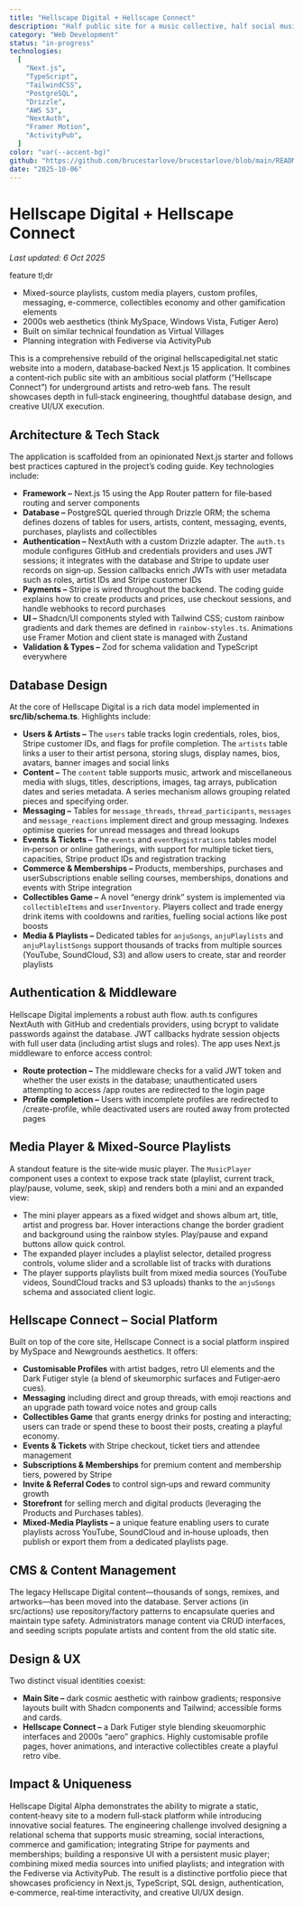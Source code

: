 ```yaml
---
title: "Hellscape Digital + Hellscape Connect"
description: "Half public site for a music collective, half social music-sharing platform for all underground artists"
category: "Web Development"
status: "in-progress"
technologies:
  [
    "Next.js",
    "TypeScript",
    "TailwindCSS",
    "PostgreSQL",
    "Drizzle",
    "AWS S3",
    "NextAuth",
    "Framer Motion",
    "ActivityPub",
  ]
color: "var(--accent-bg)"
github: "https://github.com/brucestarlove/brucestarlove/blob/main/README-Hellscape.md"
date: "2025-10-06"
---
```


# Hellscape Digital + Hellscape Connect

_Last updated: 6 Oct 2025_

feature tl;dr

- Mixed-source playlists, custom media players, custom profiles, messaging, e-commerce, collectibles economy and other gamification elements
- 2000s web aesthetics (think MySpace, Windows Vista, Futiger Aero)
- Built on similar technical foundation as Virtual Villages
- Planning integration with Fediverse via ActivityPub

This is a comprehensive rebuild of the original hellscapedigital.net static website into a modern, database‑backed Next.js 15 application. It combines a content‑rich public site with an ambitious social platform (“Hellscape Connect”) for underground artists and retro‑web fans. The result showcases depth in full‑stack engineering, thoughtful database design, and creative UI/UX execution.

## Architecture & Tech Stack

The application is scaffolded from an opinionated Next.js starter and follows best practices captured in the project’s coding guide. Key technologies include:

- **Framework –** Next.js 15 using the App Router pattern for file‑based routing and server components
- **Database –** PostgreSQL queried through Drizzle ORM; the schema defines dozens of tables for users, artists, content, messaging, events, purchases, playlists and collectibles
- **Authentication –** NextAuth with a custom Drizzle adapter. The `auth.ts` module configures GitHub and credentials providers and uses JWT sessions; it integrates with the database and Stripe to update user records on sign‑up. Session callbacks enrich JWTs with user metadata such as roles, artist IDs and Stripe customer IDs
- **Payments –** Stripe is wired throughout the backend. The coding guide explains how to create products and prices, use checkout sessions, and handle webhooks to record purchases
- **UI –** Shadcn/UI components styled with Tailwind CSS; custom rainbow gradients and dark themes are defined in `rainbow-styles.ts`. Animations use Framer Motion and client state is managed with Zustand
- **Validation & Types –** Zod for schema validation and TypeScript everywhere

## Database Design

At the core of Hellscape Digital is a rich data model implemented in **src/lib/schema.ts**. Highlights include:

- **Users & Artists –** The `users` table tracks login credentials, roles, bios, Stripe customer IDs, and flags for profile completion. The `artists` table links a user to their artist persona, storing slugs, display names, bios, avatars, banner images and social links
- **Content –** The `content` table supports music, artwork and miscellaneous media with slugs, titles, descriptions, images, tag arrays, publication dates and series metadata. A series mechanism allows grouping related pieces and specifying order.
- **Messaging –** Tables for `message_threads`, `thread_participants`, `messages` and `message_reactions` implement direct and group messaging. Indexes optimise queries for unread messages and thread lookups
- **Events & Tickets –** The `events` and `eventRegistrations` tables model in‑person or online gatherings, with support for multiple ticket tiers, capacities, Stripe product IDs and registration tracking
- **Commerce & Memberships –** Products, memberships, purchases and userSubscriptions enable selling courses, memberships, donations and events with Stripe integration
- **Collectibles Game –** A novel “energy drink” system is implemented via `collectibleItems` and `userInventory`. Players collect and trade energy drink items with cooldowns and rarities, fuelling social actions like post boosts
- **Media & Playlists –** Dedicated tables for `anjuSongs`, `anjuPlaylists` and `anjuPlaylistSongs` support thousands of tracks from multiple sources (YouTube, SoundCloud, S3) and allow users to create, star and reorder playlists

## Authentication & Middleware

Hellscape Digital implements a robust auth flow. auth.ts configures NextAuth with GitHub and credentials providers, using bcrypt to validate passwords against the database. JWT callbacks hydrate session objects with full user data (including artist slugs and roles). The app uses Next.js middleware to enforce access control:

- **Route protection –** The middleware checks for a valid JWT token and whether the user exists in the database; unauthenticated users attempting to access /app routes are redirected to the login page
- **Profile completion –** Users with incomplete profiles are redirected to /create-profile, while deactivated users are routed away from protected pages

## Media Player & Mixed‑Source Playlists

A standout feature is the site‑wide music player. The `MusicPlayer` component uses a context to expose track state (playlist, current track, play/pause, volume, seek, skip) and renders both a mini and an expanded view:

- The mini player appears as a fixed widget and shows album art, title, artist and progress bar. Hover interactions change the border gradient and background using the rainbow styles. Play/pause and expand buttons allow quick control.
- The expanded player includes a playlist selector, detailed progress controls, volume slider and a scrollable list of tracks with durations
- The player supports playlists built from mixed media sources (YouTube videos, SoundCloud tracks and S3 uploads) thanks to the `anjuSongs` schema and associated client logic.

## Hellscape Connect – Social Platform

Built on top of the core site, Hellscape Connect is a social platform inspired by MySpace and Newgrounds aesthetics. It offers:

- **Customisable Profiles** with artist badges, retro UI elements and the Dark Futiger style (a blend of skeumorphic surfaces and Futiger‑aero cues).
- **Messaging** including direct and group threads, with emoji reactions and an upgrade path toward voice notes and group calls
- **Collectibles Game** that grants energy drinks for posting and interacting; users can trade or spend these to boost their posts, creating a playful economy.
- **Events & Tickets** with Stripe checkout, ticket tiers and attendee management
- **Subscriptions & Memberships** for premium content and membership tiers, powered by Stripe
- **Invite & Referral Codes** to control sign‑ups and reward community growth
- **Storefront** for selling merch and digital products (leveraging the Products and Purchases tables).
- **Mixed‑Media Playlists –** a unique feature enabling users to curate playlists across YouTube, SoundCloud and in‑house uploads, then publish or export them from a dedicated playlists page.

## CMS & Content Management

The legacy Hellscape Digital content—thousands of songs, remixes, and artworks—has been moved into the database. Server actions (in src/actions) use repository/factory patterns to encapsulate queries and maintain type safety. Administrators manage content via CRUD interfaces, and seeding scripts populate artists and content from the old static site.

## Design & UX

Two distinct visual identities coexist:

- **Main Site –** dark cosmic aesthetic with rainbow gradients; responsive layouts built with Shadcn components and Tailwind; accessible forms and cards.
- **Hellscape Connect –** a Dark Futiger style blending skeuomorphic interfaces and 2000s “aero” graphics. Highly customisable profile pages, hover animations, and interactive collectibles create a playful retro vibe.

## Impact & Uniqueness

Hellscape Digital Alpha demonstrates the ability to migrate a static, content‑heavy site to a modern full‑stack platform while introducing innovative social features. The engineering challenge involved designing a relational schema that supports music streaming, social interactions, commerce and gamification; integrating Stripe for payments and memberships; building a responsive UI with a persistent music player; combining mixed media sources into unified playlists; and integration with the Fediverse via ActivityPub. The result is a distinctive portfolio piece that showcases proficiency in Next.js, TypeScript, SQL design, authentication, e‑commerce, real‑time interactivity, and creative UI/UX design.
